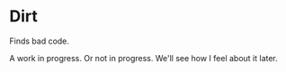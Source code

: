 # Dirt

Finds bad code.

A work in progress. Or not in progress. We'll see how I feel about it later.
